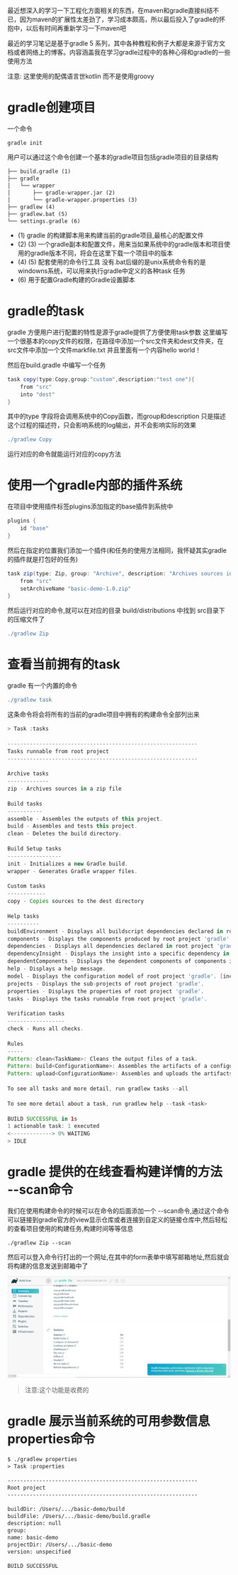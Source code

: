 最近想深入的学习一下工程化方面相关的东西，在maven和gradle直接纠结不已，因为maven的扩展性太差劲了，学习成本颇高，所以最后投入了gradle的怀抱中，以后有时间再重新学习一下maven吧

最近的学习笔记是基于gradle 5 系列，其中各种教程和例子大都是来源于官方文档或者网络上的博客。内容涵盖我在学习gradle过程中的各种心得和gradle的一些使用方法

注意: 这里使用的配偶语言世kotlin 而不是使用groovy

# gradle创建项目

一个命令 

```shell
gradle init
```

用户可以通过这个命令创建一个基本的gradle项目包括gradle项目的目录结构

```shell
├── build.gradle (1)
├── gradle
│   └── wrapper
│       ├── gradle-wrapper.jar (2)
│       └── gradle-wrapper.properties (3)
├── gradlew (4)
├── gradlew.bat (5)  
└── settings.gradle (6)  
```

- (1) gradle 的构建脚本用来构建当前的gradle项目,最核心的配置文件
- (2) (3) 一个gradle副本和配置文件，用来当如果系统中的gradle版本和项目使用的gradle版本不同，将会在这里下载一个项目中的版本
- (4) (5) 配套使用的命令行工具 没有.bat后缀的是unix系统命令有的是windowns系统，可以用来执行gradle中定义的各种task 任务
- (6) 用于配置Gradle构建的Gradle设置脚本 

# gradle的task

gradle 方便用户进行配置的特性是源于gradle提供了方便使用task参数
这里编写一个很基本的copy文件的权限，在路径中添加一个src文件夹和dest文件夹，在src文件中添加一个文件markfile.txt 并且里面有一个内容hello world！

然后在build.gradle 中编写一个任务

```groovy
task copy(type:Copy,group:"custom",description:"test one"){
    from "src"
    into "dest"
}
```

其中的type 字段将会调用系统中的Copy函数，而group和description 只是描述这个过程的描述符，只会影响系统的log输出，并不会影响实际的效果

```groovy
./gradlew Copy
```

运行对应的命令就能运行对应的copy方法

# 使用一个gradle内部的插件系统

在项目中使用插件标签plugins添加指定的base插件到系统中

```groovy
plugins {
    id "base"
}
```

然后在指定的位置我们添加一个插件(和任务的使用方法相同，我怀疑其实gradle的插件就是打包好的任务)

```groovy
task zip(type: Zip, group: "Archive", description: "Archives sources in a zip file") {
    from "src"
    setArchiveName "basic-demo-1.0.zip"
}
```

然后运行对应的命令,就可以在对应的目录 build/distributions 中找到 src目录下的压缩文件了

```groovy
./gradlew Zip
```

# 查看当前拥有的task

gradle 有一个内置的命令

```groovy
./gradlew task
```

这条命令将会将所有的当前的gradle项目中拥有的构建命令全部列出来

```groovy
> Task :tasks

------------------------------------------------------------
Tasks runnable from root project
------------------------------------------------------------

Archive tasks
-------------
zip - Archives sources in a zip file

Build tasks
-----------
assemble - Assembles the outputs of this project.
build - Assembles and tests this project.
clean - Deletes the build directory.

Build Setup tasks
-----------------
init - Initializes a new Gradle build.
wrapper - Generates Gradle wrapper files.

Custom tasks
------------
copy - Copies sources to the dest directory

Help tasks
----------
buildEnvironment - Displays all buildscript dependencies declared in root project 'gradle'.
components - Displays the components produced by root project 'gradle'. [incubating]
dependencies - Displays all dependencies declared in root project 'gradle'.
dependencyInsight - Displays the insight into a specific dependency in root project 'gradle'.
dependentComponents - Displays the dependent components of components in root project 'gradle'. [incubating]
help - Displays a help message.
model - Displays the configuration model of root project 'gradle'. [incubating]
projects - Displays the sub-projects of root project 'gradle'.
properties - Displays the properties of root project 'gradle'.
tasks - Displays the tasks runnable from root project 'gradle'.

Verification tasks
------------------
check - Runs all checks.

Rules
-----
Pattern: clean<TaskName>: Cleans the output files of a task.
Pattern: build<ConfigurationName>: Assembles the artifacts of a configuration.
Pattern: upload<ConfigurationName>: Assembles and uploads the artifacts belonging to a configuration.

To see all tasks and more detail, run gradlew tasks --all

To see more detail about a task, run gradlew help --task <task>

BUILD SUCCESSFUL in 1s
1 actionable task: 1 executed
<-------------> 0% WAITING
> IDLE
```

# gradle 提供的在线查看构建详情的方法 --scan命令

我们在使用构建命令的时候可以在命令的后面添加一个 --scan命令,通过这个命令可以链接到gradle官方的view显示仓库或者连接到自定义的链接仓库中,然后轻松的查看项目使用的构建任务,构建时间等等信息

```
./gradlew Zip --scan
```

然后可以登入命令行打出的一个网址,在其中的form表单中填写邮箱地址,然后就会将构建的信息发送到邮箱中了

![](blogimg/gradle/1.jpg)

> 注意:这个功能是收费的


# gradle 展示当前系统的可用参数信息 properties命令

```
$ ./gradlew properties
> Task :properties

------------------------------------------------------------
Root project
------------------------------------------------------------

buildDir: /Users/.../basic-demo/build
buildFile: /Users/.../basic-demo/build.gradle
description: null
group:
name: basic-demo
projectDir: /Users/.../basic-demo
version: unspecified

BUILD SUCCESSFUL
```
